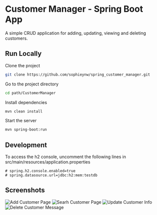
# Customer Manager - Spring Boot App

A simple CRUD application for adding, updating, viewing and deleting customers.


## Run Locally

Clone the project

```bash
git clone https://github.com/sophieynw/spring_customer_manager.git
```

Go to the project directory

```bash
cd path/CustomerManager
```

Install dependencies

```bash
mvn clean install
```

Start the server

```bash
mvn spring-boot:run
```

## Development

To access the h2 console, uncomment the following lines in src/main/resources/application.properties
```
# spring.h2.console.enabled=true
# spring.datasource.url=jdbc:h2:mem:testdb
```

## Screenshots

![Add Customer Page](https://sophiewang-images.s3.us-east-1.amazonaws.com/Screenshot+2025-02-12+at+7.53.02%E2%80%AFPM.png)
![Searh Customer Page](https://sophiewang-images.s3.us-east-1.amazonaws.com/Screenshot+2025-02-12+at+7.53.26%E2%80%AFPM.png)
![Update Customer Info](https://sophiewang-images.s3.us-east-1.amazonaws.com/Screenshot+2025-02-12+at+7.53.38%E2%80%AFPM.png)
![Delete Customer Message](https://sophiewang-images.s3.us-east-1.amazonaws.com/Screenshot+2025-02-12+at+7.53.43%E2%80%AFPM.png)
